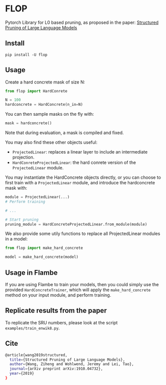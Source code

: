 # FLOP

Pytorch Library for L0 based pruning, as proposed in the paper:
[Structured Pruning of Large Language Models](https://arxiv.org/abs/1910.04732)

## Install

`pip install -U flop`

## Usage

Create a hard concrete mask of size N:

```python
from flop import HardConrete

N = 100
hardconcrete = HardConcrete(n_in=N)
```

You can then sample masks on the fly with:

```python
mask = hardconcrete()
```

Note that during evaluation, a mask is compiled and fixed.

You may also find these other objects useful:

- ``ProjectedLinear``: replaces a linear layer to include an intermediate projection.
- ``HardConreteProjectedLinear``: the hard conrete version of the ``ProjectedLinear`` module.

You may instantiate the HardConcrete objects directly, or you can choose to first train with
a ``ProjectedLinear`` module, and introduce the hardconcrete mask with:

```python
module = ProjectedLinear(...)
# Perform training

# ...

# Start pruning
pruning_module = HardConcreteProjectedLinear.from_module(module)
```

We also provide some utily functions to replace all ProjectedLinear modules in a model:

```python
from flop import make_hard_concrete

model = make_hard_concrete(model)
```

## Usage in Flambe

If you are using Flambe to train your models, then you could simply use the provided
``HardConcreteTrainer``, which will apply the ``make_hard_concrete`` method on your input
module, and perform training.

## Replicate results from the paper

To replicate the SRU numbers, please look at the script ``examples/train_enwik8.py``.

## Cite

```sh
@article{wang2019structured,
  title={Structured Pruning of Large Language Models},
  author={Wang, Ziheng and Wohlwend, Jeremy and Lei, Tao},
  journal={arXiv preprint arXiv:1910.04732},
  year={2019}
}
```
